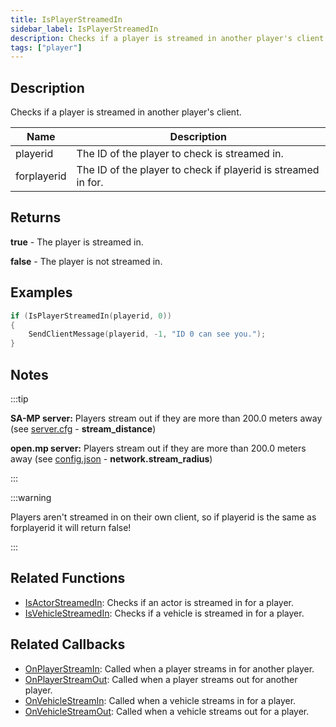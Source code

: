 ```yaml
---
title: IsPlayerStreamedIn
sidebar_label: IsPlayerStreamedIn
description: Checks if a player is streamed in another player's client.
tags: ["player"]
---
```


## Description

Checks if a player is streamed in another player's client.

| Name        | Description                                                   |
| ----------- | ------------------------------------------------------------- |
| playerid    | The ID of the player to check is streamed in.                 |
| forplayerid | The ID of the player to check if playerid is streamed in for. |

## Returns

**true** - The player is streamed in.

**false** - The player is not streamed in.

## Examples

```c
if (IsPlayerStreamedIn(playerid, 0))
{
	SendClientMessage(playerid, -1, "ID 0 can see you.");
}
```

## Notes

:::tip

**SA-MP server:** Players stream out if they are more than 200.0 meters away (see [server.cfg](../../server/server.cfg) - **stream_distance**)

**open.mp server:** Players stream out if they are more than 200.0 meters away (see [config.json](../../server/config.json) - **network.stream_radius**)

:::

:::warning

Players aren't streamed in on their own client, so if playerid is the same as forplayerid it will return false!

:::

## Related Functions

- [IsActorStreamedIn](IsActorStreamedIn): Checks if an actor is streamed in for a player.
- [IsVehicleStreamedIn](IsVehicleStreamedIn): Checks if a vehicle is streamed in for a player.

## Related Callbacks

- [OnPlayerStreamIn](../callbacks/OnPlayerStreamIn): Called when a player streams in for another player.
- [OnPlayerStreamOut](../callbacks/OnPlayerStreamOut): Called when a player streams out for another player.
- [OnVehicleStreamIn](../callbacks/OnVehicleStreamIn): Called when a vehicle streams in for a player.
- [OnVehicleStreamOut](../callbacks/OnVehicleStreamOut): Called when a vehicle streams out for a player.
